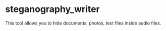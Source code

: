 # steganography_writer
This tool allows you to hide documents, photos, text files inside audio files.
